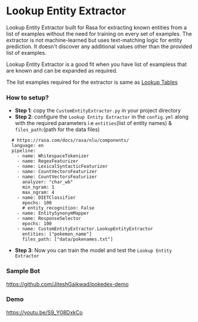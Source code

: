 # Lookup Entity Extractor

Lookup Entity Extractor built for Rasa for extracting known entities from a list of examples without the need for training on every set of examples. The extractor is not machine-learned but uses text-matching logic for entity prediction. It doesn't discover any additional values other than the provided list of examples.

Lookup Entity Extractor is a good fit when you have list of exampless that are known and can be expanded as required.

The list examples required for the extractor is same as [Lookup Tables](https://rasa.com/docs/rasa/nlu/training-data-format/#lookup-tables)

### How to setup?

- **Step 1**: copy the `CustomEntityExtractor.py` in your project directory
- **Step 2**: configure the `Lookup Entity Extractor` in the `config.yml` along with the required parameters i.e `entities`(list of entity names) & `files_path`:(path for the data files)
```
  # https://rasa.com/docs/rasa/nlu/components/
  language: en
  pipeline:
    - name: WhitespaceTokenizer
    - name: RegexFeaturizer
    - name: LexicalSyntacticFeaturizer
    - name: CountVectorsFeaturizer
    - name: CountVectorsFeaturizer
      analyzer: "char_wb"
      min_ngram: 1
      max_ngram: 4
    - name: DIETClassifier
      epochs: 100
      # entity_recognition: False
    - name: EntitySynonymMapper
    - name: ResponseSelector
      epochs: 100
    - name: CustomEntityExtractor.LookupEntityExtractor
      entities: ["pokemon_name"]
      files_path: ["data/pokenames.txt"]

```

- **Step 3**: Now you can train the model and test the `Lookup Entity Extractor`

### Sample Bot

https://github.com/JiteshGaikwad/pokedex-demo

### Demo

https://youtu.be/S9_Y08DxkCo

